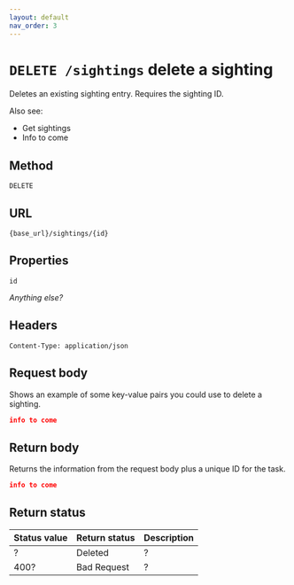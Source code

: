 ```yaml
---
layout: default
nav_order: 3
---
```


# `DELETE /sightings` delete a sighting

Deletes an existing sighting entry. Requires the sighting ID.

Also see:

* Get sightings
* Info to come

## Method

`DELETE`

## URL

`{base_url}/sightings/{id}`

## Properties

`id` 

*Anything else?*

## Headers

`Content-Type: application/json`

## Request body

Shows an example of some key-value pairs you could use to delete a sighting.

```json
info to come
```

## Return body

Returns the information from the request body plus a unique ID for the task.

```json
info to come
```

## Return status

| Status value | Return status | Description |
| ------------ | ------------- | ----------- |
| ?            | Deleted       | ?           |
| 400?         | Bad Request   | ?           |
